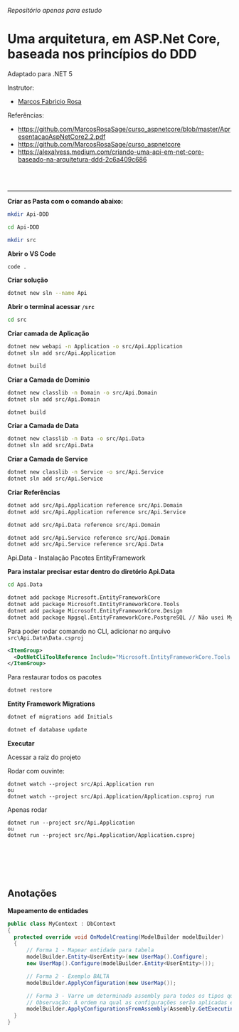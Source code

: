 _Repositório apenas para estudo_

# Uma arquitetura, em ASP.Net Core, baseada nos princípios do DDD

Adaptado para .NET 5

Instrutor:

- [Marcos Fabricio Rosa](https://github.com/MarcosRosaSage)

Referências:

- https://github.com/MarcosRosaSage/curso_aspnetcore/blob/master/ApresentacaoAspNetCore2.2.pdf
- https://github.com/MarcosRosaSage/curso_aspnetcore
- https://alexalvess.medium.com/criando-uma-api-em-net-core-baseado-na-arquitetura-ddd-2c6a409c686

<br>
<br>
<hr>

**Criar as Pasta com o comando abaixo:**

```bash
mkdir Api-DDD

cd Api-DDD

mkdir src
```

**Abrir o VS Code**

```bash
code .
```

**Criar solução**

```bash
dotnet new sln --name Api
```

**Abrir o terminal acessar `/src`**

```bash
cd src
```

**Criar camada de Aplicação**

```bash
dotnet new webapi -n Application -o src/Api.Application
dotnet sln add src/Api.Application

dotnet build
```

**Criar a Camada de Dominio**

```bash
dotnet new classlib -n Domain -o src/Api.Domain
dotnet sln add src/Api.Domain

dotnet build
```

**Criar a Camada de Data**

```bash
dotnet new classlib -n Data -o src/Api.Data
dotnet sln add src/Api.Data
```

**Criar a Camada de Service**

```bash
dotnet new classlib -n Service -o src/Api.Service
dotnet sln add src/Api.Service
```

**Criar Referências**

```bash
dotnet add src/Api.Application reference src/Api.Domain
dotnet add src/Api.Application reference src/Api.Service

dotnet add src/Api.Data reference src/Api.Domain

dotnet add src/Api.Service reference src/Api.Domain
dotnet add src/Api.Service reference src/Api.Data
```

Api.Data - Instalação Pacotes EntityFramework

**Para instalar precisar estar dentro do diretório Api.Data**

```bash
cd Api.Data

dotnet add package Microsoft.EntityFrameworkCore
dotnet add package Microsoft.EntityFrameworkCore.Tools
dotnet add package Microsoft.EntityFrameworkCore.Design
dotnet add package Npgsql.EntityFrameworkCore.PostgreSQL // Não usei MySQL
```

Para poder rodar comando no CLI, adicionar no arquivo `src\Api.Data\Data.csproj`

```xml
<ItemGroup>
  <DotNetCliToolReference Include="Microsoft.EntityFrameworkCore.Tools.dotnet " Version="2.0.3" />
</ItemGroup>
```

Para restaurar todos os pacotes

```bash
dotnet restore
```

**Entity Framework Migrations**

```bash
dotnet ef migrations add Initials

dotnet ef database update
```

**Executar**

Acessar a raiz do projeto

Rodar com ouvinte:

```
dotnet watch --project src/Api.Application run
ou
dotnet watch --project src/Api.Application/Application.csproj run
```

Apenas rodar

```
dotnet run --project src/Api.Application
ou
dotnet run --project src/Api.Application/Application.csproj
```

<br><br><br><br>

## Anotações

**Mapeamento de entidades**

```cs
public class MyContext : DbContext
{
  protected override void OnModelCreating(ModelBuilder modelBuilder)
  {
      // Forma 1 - Mapear entidade para tabela
      modelBuilder.Entity<UserEntity>(new UserMap().Configure);
      new UserMap().Configure(modelBuilder.Entity<UserEntity>());

      // Forma 2 - Exemplo BALTA
      modelBuilder.ApplyConfiguration(new UserMap());

      // Forma 3 - Varre um determinado assembly para todos os tipos que o implementam IEntityTypeConfiguratione registra cada um automaticamente.
      // Observação: A ordem na qual as configurações serão aplicadas é indefinida,portanto, esse método só deve ser usado quando a ordem não importa.
      modelBuilder.ApplyConfigurationsFromAssembly(Assembly.GetExecutingAssembly());
  }
}
```
